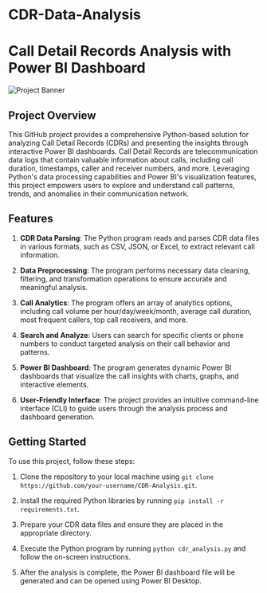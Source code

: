 # CDR-Data-Analysis

# Call Detail Records Analysis with Power BI Dashboard

![Project Banner](https://example.com/path/to/project/banner.png)

## Project Overview

This GitHub project provides a comprehensive Python-based solution for analyzing Call Detail Records (CDRs) and presenting the insights through interactive Power BI dashboards. Call Detail Records are telecommunication data logs that contain valuable information about calls, including call duration, timestamps, caller and receiver numbers, and more. Leveraging Python's data processing capabilities and Power BI's visualization features, this project empowers users to explore and understand call patterns, trends, and anomalies in their communication network.

## Features

1. **CDR Data Parsing**: The Python program reads and parses CDR data files in various formats, such as CSV, JSON, or Excel, to extract relevant call information.

2. **Data Preprocessing**: The program performs necessary data cleaning, filtering, and transformation operations to ensure accurate and meaningful analysis.

3. **Call Analytics**: The program offers an array of analytics options, including call volume per hour/day/week/month, average call duration, most frequent callers, top call receivers, and more.

4. **Search and Analyze**: Users can search for specific clients or phone numbers to conduct targeted analysis on their call behavior and patterns.

5. **Power BI Dashboard**: The program generates dynamic Power BI dashboards that visualize the call insights with charts, graphs, and interactive elements.

6. **User-Friendly Interface**: The project provides an intuitive command-line interface (CLI) to guide users through the analysis process and dashboard generation.

## Getting Started

To use this project, follow these steps:

1. Clone the repository to your local machine using `git clone https://github.com/your-username/CDR-Analysis.git`.

2. Install the required Python libraries by running `pip install -r requirements.txt`.

3. Prepare your CDR data files and ensure they are placed in the appropriate directory.

4. Execute the Python program by running `python cdr_analysis.py` and follow the on-screen instructions.

5. After the analysis is complete, the Power BI dashboard file will be generated and can be opened using Power BI Desktop.
